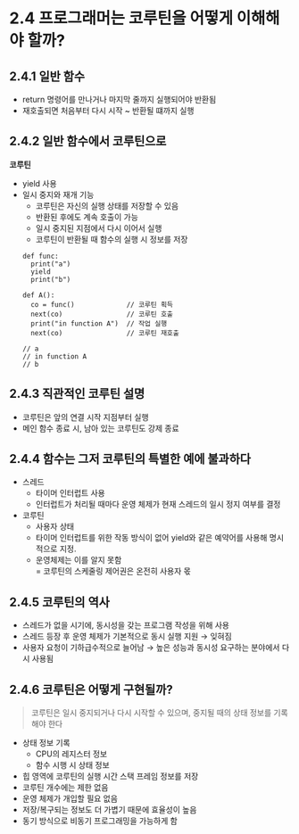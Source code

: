 # 2.4 프로그래머는 코루틴을 어떻게 이해해야 할까?

## 2.4.1 일반 함수
- return 명령어를 만나거나 마지막 줄까지 실행되어야 반환됨
- 재호출되면 처음부터 다시 시작 ~ 반환될 떄까지 실행

## 2.4.2 일반 함수에서 코루틴으로

**코루틴**
- yield 사용
- 일시 중지와 재개 기능
  - 코루틴은 자신의 실행 상태를 저장할 수 있음
  - 반환된 후에도 계속 호출이 가능
  - 일시 중지된 지점에서 다시 이어서 실행
  - 코루틴이 반환될 때 함수의 실행 시 정보를 저장
  ```
  def func:
    print("a")
    yield
    print("b")
  
  def A():
    co = func()             // 코루틴 획득
    next(co)                // 코루틴 호출
    print("in function A")  // 작업 실행
    next(co)                // 코루틴 재호출
  
  // a
  // in function A
  // b
  ```

## 2.4.3 직관적인 코루틴 설명
- 코루틴은 앞의 연결 시작 지점부터 실행
- 메인 함수 종료 시, 남아 있는 코루틴도 강제 종료

## 2.4.4 함수는 그저 코루틴의 특별한 예에 불과하다

- 스레드
  - 타이머 인터럽트 사용
  - 인터럽트가 처리될 때마다 운영 체제가 현재 스레드의 일시 정지 여부를 결정
- 코루틴
  - 사용자 상태
  - 타이머 인터럽트를 위한 작동 방식이 없어 yield와 같은 예약어를 사용해 명시적으로 지정.
  - 운영체제는 이를 알지 못함 <br>
    = 코루틴의 스케줄링 제어권은 온전히 사용자 몫


## 2.4.5 코루틴의 역사

- 스레드가 없을 시기에, 동시성을 갖는 프로그램 작성을 위해 사용
- 스레드 등장 후 운영 체제가 기본적으로 동시 실행 지원 → 잊혀짐
- 사용자 요청이 기하급수적으로 늘어남 → 높은 성능과 동시성 요구하는 분야에서 다시 사용됨

## 2.4.6 코루틴은 어떻게 구현될까?
> 코루틴은 일시 중지되거나 다시 시작할 수 있으며, 중지될 때의 상태 정보를 기록해야 한다

- 상태 정보 기록
  - CPU의 레지스터 정보
  - 함수 시행 시 상태 정보
- 힙 영역에 코루틴의 실행 시간 스택 프레임 정보를 저장
- 코루틴 개수에는 제한 없음
- 운영 체제가 개입할 필요 없음
- 저장/복구되는 정보도 더 가볍기 때문에 효율성이 높음
- 동기 방식으로 비동기 프로그래밍을 가능하게 함